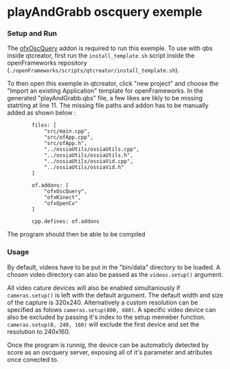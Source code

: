 # playAndGrabb oscquery exemple

### Setup and Run 

The [ofxOscQuery](https://github.com/bltzr/ofxOscQuery) addon is required to run this exemple.
To use with qbs inside qtcreator, first run the ```install_template.sh``` script inside the openFrameworks repository (```./openFrameworks/scripts/qtcreator/install_template.sh```).

To then open this exemple in qtcreator, click "new project" and choose the "Import an existing Application" template for openFrameworks. In the generated "playAndGrabb.qbs" file, a few likes are likly to be missing statrting at line 11. The missing file paths and addon has to be manually added as shown below :

```
        files: [
            "src/main.cpp",
            "src/ofApp.cpp",
            "src/ofApp.h",
            "../ossiaUtils/ossiaUtils.cpp",
            "../ossiaUtils/ossiaUtils.h",
            "../ossiaUtils/ossiaVid.cpp",
            "../ossiaUtils/ossiaVid.h"
        ]

        of.addons: [
            "ofxOscQuery",
            "ofxKinect",
            "ofxOpenCv"
        ]

        cpp.defines: of.addons
```

The program should then be able to be compiled

### Usage

By default, videos have to be put in the "bin/data" directory to be loaded. A chosen video directory can also be passed as the ```videos.setup()``` argument.

All video cature devices will also be enabled simultaniously if ```cameras.setup()``` is left with the default argument. The default width and size of the capture is 320x240. Alternatively a custom resolution can be specified as folows ```cameras.setup(800, 600)```. A specific video device can also be excluded by passing it's index to the setup memeber function. ```cameras.setup(0, 240, 160)``` will exclude the first device and set the resolution to 240x160.

Once the program is runnig, the device can be automaticly detected by score as an oscquery server, exposing all of it's parameter and atributes once conected to.
